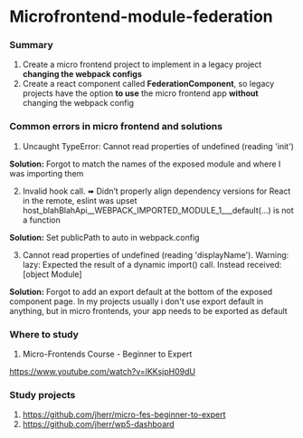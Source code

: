 # Microfrontend-module-federation

### Summary

1. Create a micro frontend project to implement in a legacy project **changing the webpack configs**
2. Create a react component called **FederationComponent**, so legacy projects have the option **to use** the micro frontend app **without** changing the webpack config


### Common errors in micro frontend and solutions
1. Uncaught TypeError: Cannot read properties of undefined (reading 'init')

**Solution:** Forgot to match the names of the exposed module and where I was importing them


2. Invalid hook call. ➠ Didn’t properly align dependency versions for React in the remote, eslint was upset
host_blahBlahApi__WEBPACK_IMPORTED_MODULE_1___default(...) is not a function

**Solution:** Set publicPath to auto in webpack.config


3. Cannot read properties of undefined (reading 'displayName'). Warning: lazy: Expected the result of a dynamic import() call. Instead received: [object Module] 

**Solution:** Forgot to add an export default <ComponentName> at the bottom of the exposed component page. In my projects usually i don't use export default in anything, but in micro frontends, your app needs to be exported as default

### Where to study
1. Micro-Frontends Course - Beginner to Expert
  
https://www.youtube.com/watch?v=lKKsjpH09dU
  
### Study projects
1. https://github.com/jherr/micro-fes-beginner-to-expert
2. https://github.com/jherr/wp5-dashboard
